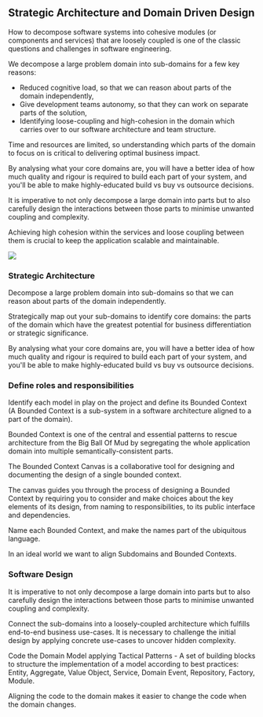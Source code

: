 ## Strategic Architecture and Domain Driven Design

How to decompose software systems into cohesive modules (or components and services) that are loosely coupled is one of
the classic questions and challenges in software engineering.

We decompose a large problem domain into sub-domains for a few key reasons:

- Reduced cognitive load, so that we can reason about parts of the domain independently,
- Give development teams autonomy, so that they can work on separate parts of the solution,
- Identifying loose-coupling and high-cohesion in the domain which carries over to our software architecture and 
  team structure.

Time and resources are limited, so understanding which parts of the domain to focus on is critical to delivering optimal
business impact.

By analysing what your core domains are, you will have a better idea of how much quality and rigour is required to build
each part of your system, and you'll be able to make highly-educated build vs buy vs outsource decisions.

It is imperative to not only decompose a large domain into parts but to also carefully design the interactions between
those parts to minimise unwanted coupling and complexity.

Achieving high cohesion within the services and loose coupling between them is crucial to keep the application scalable
and maintainable.

![](embed:DomainDrivenDesign)

### Strategic Architecture

Decompose a large problem domain into sub-domains so that we can reason about parts of the domain independently.

Strategically map out your sub-domains to identify core domains: the parts of the domain which have the greatest
potential for business differentiation or strategic significance.

By analysing what your core domains are, you will have a better idea of how much quality and rigour is required to build
each part of your system, and you'll be able to make highly-educated build vs buy vs outsource decisions.

### Define roles and responsibilities

Identify each model in play on the project and define its Bounded Context (A Bounded Context is a sub-system in a
software architecture aligned to a part of the domain).

Bounded Context is one of the central and essential patterns to rescue architecture from the Big Ball Of Mud by
segregating the whole application domain into multiple semantically-consistent parts.

The Bounded Context Canvas is a collaborative tool for designing and documenting the design of a single bounded context.

The canvas guides you through the process of designing a Bounded Context by requiring you to consider and make choices
about the key elements of its design, from naming to responsibilities, to its public interface and dependencies.

Name each Bounded Context, and make the names part of the ubiquitous language.

In an ideal world we want to align Subdomains and Bounded Contexts.

### Software Design

It is imperative to not only decompose a large domain into parts but to also carefully design the interactions between
those parts to minimise unwanted coupling and complexity.

Connect the sub-domains into a loosely-coupled architecture which fulfills end-to-end business use-cases. It is
necessary to challenge the initial design by applying concrete use-cases to uncover hidden complexity.

Code the Domain Model applying Tactical Patterns - A set of building blocks to structure the implementation of a model
according to best practices: Entity, Aggregate, Value Object, Service, Domain Event, Repository, Factory, Module.

Aligning the code to the domain makes it easier to change the code when the domain changes.